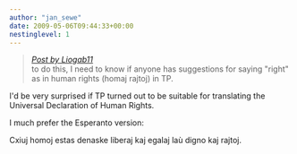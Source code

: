```yaml
---
author: "jan_sewe"
date: 2009-05-06T09:44:33+00:00
nestinglevel: 1
---
```

> [_Post by Liogab11_](/Sdw6HyWc/udhr-translation-attempt#post1)  
> to do this, I need to know if anyone has suggestions for saying "right" as in human rights (homaj rajtoj) in TP.  
> 

I'd be very surprised if TP turned out to be suitable for translating the Universal Declaration of Human Rights.  
  
I much prefer the Esperanto version:  
  
Cxiuj homoj estas denaske liberaj kaj egalaj laù digno kaj rajtoj.